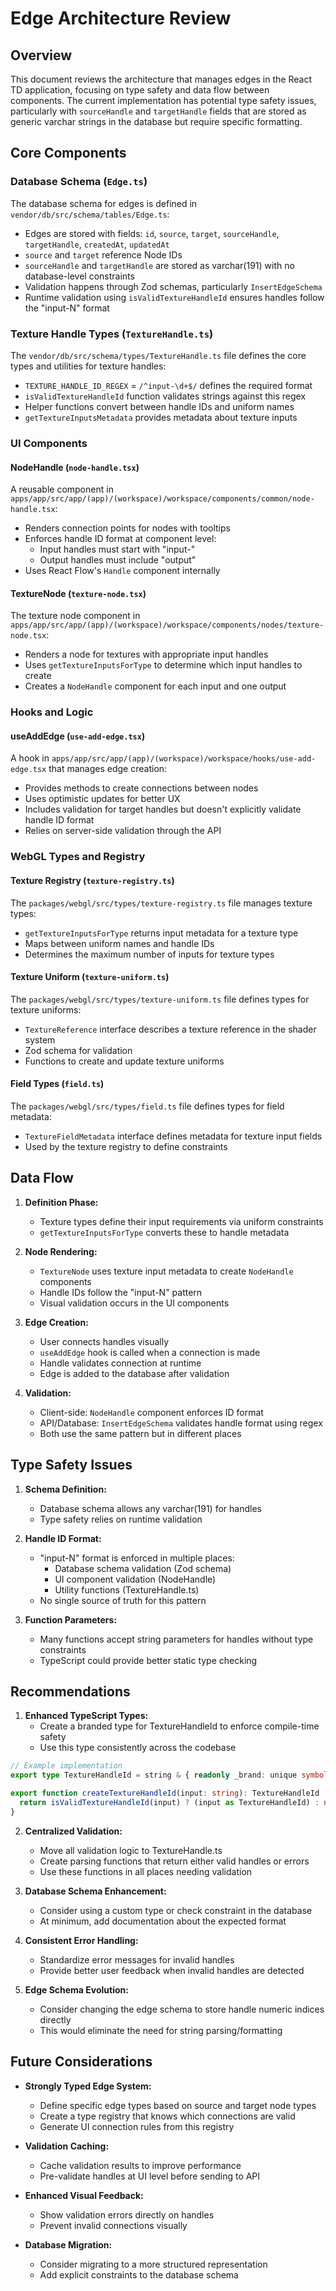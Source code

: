 # Edge Architecture Review

## Overview

This document reviews the architecture that manages edges in the React TD application, focusing on type safety and data flow between components. The current implementation has potential type safety issues, particularly with `sourceHandle` and `targetHandle` fields that are stored as generic varchar strings in the database but require specific formatting.

## Core Components

### Database Schema (`Edge.ts`)

The database schema for edges is defined in `vendor/db/src/schema/tables/Edge.ts`:

- Edges are stored with fields: `id`, `source`, `target`, `sourceHandle`, `targetHandle`, `createdAt`, `updatedAt`
- `source` and `target` reference Node IDs
- `sourceHandle` and `targetHandle` are stored as varchar(191) with no database-level constraints
- Validation happens through Zod schemas, particularly `InsertEdgeSchema`
- Runtime validation using `isValidTextureHandleId` ensures handles follow the "input-N" format

### Texture Handle Types (`TextureHandle.ts`)

The `vendor/db/src/schema/types/TextureHandle.ts` file defines the core types and utilities for texture handles:

- `TEXTURE_HANDLE_ID_REGEX` = `/^input-\d+$/` defines the required format
- `isValidTextureHandleId` function validates strings against this regex
- Helper functions convert between handle IDs and uniform names
- `getTextureInputsMetadata` provides metadata about texture inputs

### UI Components

#### NodeHandle (`node-handle.tsx`)

A reusable component in `apps/app/src/app/(app)/(workspace)/workspace/components/common/node-handle.tsx`:

- Renders connection points for nodes with tooltips
- Enforces handle ID format at component level:
  - Input handles must start with "input-"
  - Output handles must include "output"
- Uses React Flow's `Handle` component internally

#### TextureNode (`texture-node.tsx`)

The texture node component in `apps/app/src/app/(app)/(workspace)/workspace/components/nodes/texture-node.tsx`:

- Renders a node for textures with appropriate input handles
- Uses `getTextureInputsForType` to determine which input handles to create
- Creates a `NodeHandle` component for each input and one output

### Hooks and Logic

#### useAddEdge (`use-add-edge.tsx`)

A hook in `apps/app/src/app/(app)/(workspace)/workspace/hooks/use-add-edge.tsx` that manages edge creation:

- Provides methods to create connections between nodes
- Uses optimistic updates for better UX
- Includes validation for target handles but doesn't explicitly validate handle ID format
- Relies on server-side validation through the API

### WebGL Types and Registry

#### Texture Registry (`texture-registry.ts`)

The `packages/webgl/src/types/texture-registry.ts` file manages texture types:

- `getTextureInputsForType` returns input metadata for a texture type
- Maps between uniform names and handle IDs
- Determines the maximum number of inputs for texture types

#### Texture Uniform (`texture-uniform.ts`)

The `packages/webgl/src/types/texture-uniform.ts` file defines types for texture uniforms:

- `TextureReference` interface describes a texture reference in the shader system
- Zod schema for validation
- Functions to create and update texture uniforms

#### Field Types (`field.ts`)

The `packages/webgl/src/types/field.ts` file defines types for field metadata:

- `TextureFieldMetadata` interface defines metadata for texture input fields
- Used by the texture registry to define constraints

## Data Flow

1. **Definition Phase:**

   - Texture types define their input requirements via uniform constraints
   - `getTextureInputsForType` converts these to handle metadata

2. **Node Rendering:**

   - `TextureNode` uses texture input metadata to create `NodeHandle` components
   - Handle IDs follow the "input-N" pattern
   - Visual validation occurs in the UI components

3. **Edge Creation:**

   - User connects handles visually
   - `useAddEdge` hook is called when a connection is made
   - Handle validates connection at runtime
   - Edge is added to the database after validation

4. **Validation:**
   - Client-side: `NodeHandle` component enforces ID format
   - API/Database: `InsertEdgeSchema` validates handle format using regex
   - Both use the same pattern but in different places

## Type Safety Issues

1. **Schema Definition:**

   - Database schema allows any varchar(191) for handles
   - Type safety relies on runtime validation

2. **Handle ID Format:**

   - "input-N" format is enforced in multiple places:
     - Database schema validation (Zod schema)
     - UI component validation (NodeHandle)
     - Utility functions (TextureHandle.ts)
   - No single source of truth for this pattern

3. **Function Parameters:**
   - Many functions accept string parameters for handles without type constraints
   - TypeScript could provide better static type checking

## Recommendations

1. **Enhanced TypeScript Types:**
   - Create a branded type for TextureHandleId to enforce compile-time safety
   - Use this type consistently across the codebase

```typescript
// Example implementation
export type TextureHandleId = string & { readonly _brand: unique symbol };

export function createTextureHandleId(input: string): TextureHandleId | null {
  return isValidTextureHandleId(input) ? (input as TextureHandleId) : null;
}
```

2. **Centralized Validation:**

   - Move all validation logic to TextureHandle.ts
   - Create parsing functions that return either valid handles or errors
   - Use these functions in all places needing validation

3. **Database Schema Enhancement:**

   - Consider using a custom type or check constraint in the database
   - At minimum, add documentation about the expected format

4. **Consistent Error Handling:**

   - Standardize error messages for invalid handles
   - Provide better user feedback when invalid handles are detected

5. **Edge Schema Evolution:**
   - Consider changing the edge schema to store handle numeric indices directly
   - This would eliminate the need for string parsing/formatting

## Future Considerations

- **Strongly Typed Edge System:**

  - Define specific edge types based on source and target node types
  - Create a type registry that knows which connections are valid
  - Generate UI connection rules from this registry

- **Validation Caching:**

  - Cache validation results to improve performance
  - Pre-validate handles at UI level before sending to API

- **Enhanced Visual Feedback:**

  - Show validation errors directly on handles
  - Prevent invalid connections visually

- **Database Migration:**
  - Consider migrating to a more structured representation
  - Add explicit constraints to the database schema
